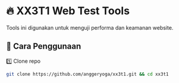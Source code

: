 # 🔥 XX3T1 Web Test Tools
Tools ini digunakan untuk menguji performa dan keamanan website.

## 📌 Cara Penggunaan
1️⃣ Clone repo  
```bash
git clone https://github.com/anggeryoga/xx3t1.git && cd xx3t1
